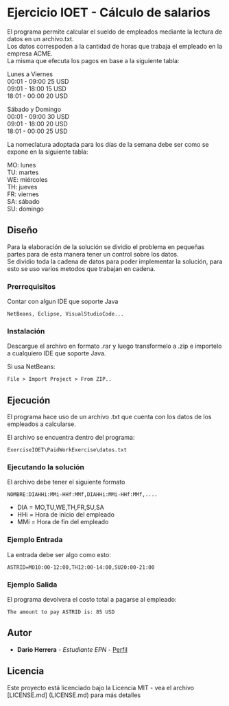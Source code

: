 # Ejercicio IOET - Cálculo de salarios 

El programa permite calcular el sueldo de empleados mediante la lectura de datos en un archivo.txt.<br />
Los datos correspoden a la cantidad de horas que trabaja el empleado en la empresa ACME.<br />
La misma que efecuta los pagos en base a la siguiente tabla:<br />

Lunes a Viernes<br />
00:01 - 09:00 25 USD<br />
09:01 - 18:00 15 USD<br />
18:01 - 00:00 20 USD<br />

Sábado y Domingo<br />
00:01 - 09:00 30 USD<br />
09:01 - 18:00 20 USD<br />
18:01 - 00:00 25 USD<br />

La nomeclatura adoptada para los días de la semana debe ser como se expone en la siguiente tabla:<br />

MO: lunes<br />
TU: martes<br />
WE: miércoles<br />
TH: jueves<br />
FR: viernes<br />
SA: sábado<br />
SU: domingo<br />


## Diseño

Para la elaboración de la solución se dividio el problema en pequeñas partes para de esta manera tener un control sobre los datos.<br />
Se dividio toda la cadena de datos para poder implementar la solución, para esto se uso varios metodos que trabajan en cadena.<br />

### Prerrequisitos 

Contar con algun IDE que soporte Java 

```
NetBeans, Eclipse, VisualStudioCode...
```

### Instalación

Descargue el archivo en formato .rar y luego transformelo a .zip e importelo a cualquiero IDE que soporte Java.

Si usa NetBeans:

```
File > Import Project > From ZIP..
```

## Ejecución

El programa hace uso de un archivo .txt que cuenta con los datos de los empleados a calcularse.<br />

El archivo se encuentra dentro del programa:<br />

```
ExerciseIOET\PaidWorkExercise\datos.txt
```

### Ejecutando la solución 

El archivo debe tener el siguiente formato

```
NOMBRE:DIAHHi:MMi-HHf:MMf,DIAHHi:MMi-HHf:MMf,....
```
* DIA = MO,TU,WE,TH,FR,SU,SA
* HHi = Hora de inicio del empleado
* MMi = Hora de fin del empleado


### Ejemplo Entrada 

La entrada debe ser algo como esto:

```
ASTRID=MO10:00-12:00,TH12:00-14:00,SU20:00-21:00
```

### Ejemplo Salida

El programa devolvera el costo total a pagarse al empleado:

```
The amount to pay ASTRID is: 85 USD
```

## Autor

* **Dario Herrera** - *Estudiante EPN* - [Perfil](https://github.com/daros10)


## Licencia 

Este proyecto está licenciado bajo la Licencia MIT - vea el archivo [LICENSE.md] (LICENSE.md) para más detalles
